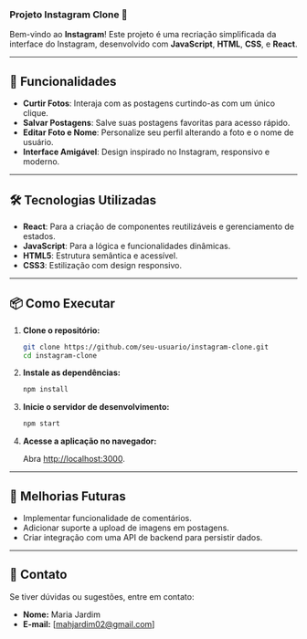 ### Projeto Instagram Clone 📸

Bem-vindo ao **Instagram**! Este projeto é uma recriação simplificada da interface do Instagram, desenvolvido com **JavaScript**, **HTML**, **CSS**, e **React**. 

---

## 🚀 Funcionalidades

- **Curtir Fotos**: Interaja com as postagens curtindo-as com um único clique.  
- **Salvar Postagens**: Salve suas postagens favoritas para acesso rápido.  
- **Editar Foto e Nome**: Personalize seu perfil alterando a foto e o nome de usuário.  
- **Interface Amigável**: Design inspirado no Instagram, responsivo e moderno.  

---

## 🛠️ Tecnologias Utilizadas

- **React**: Para a criação de componentes reutilizáveis e gerenciamento de estados.  
- **JavaScript**: Para a lógica e funcionalidades dinâmicas.  
- **HTML5**: Estrutura semântica e acessível.  
- **CSS3**: Estilização com design responsivo.  


---

## 📦 Como Executar

1. **Clone o repositório:**

   ```bash
   git clone https://github.com/seu-usuario/instagram-clone.git
   cd instagram-clone
   ```

2. **Instale as dependências:**

   ```bash
   npm install
   ```

3. **Inicie o servidor de desenvolvimento:**

   ```bash
   npm start
   ```

4. **Acesse a aplicação no navegador:**

   Abra [http://localhost:3000](http://localhost:3000).

---



## 🔧 Melhorias Futuras

- Implementar funcionalidade de comentários.  
- Adicionar suporte a upload de imagens em postagens.  
- Criar integração com uma API de backend para persistir dados.  

---


## 💬 Contato

Se tiver dúvidas ou sugestões, entre em contato:  
- **Nome:** Maria Jardim  
- **E-mail:** [mahjardim02@gmail.com] 
